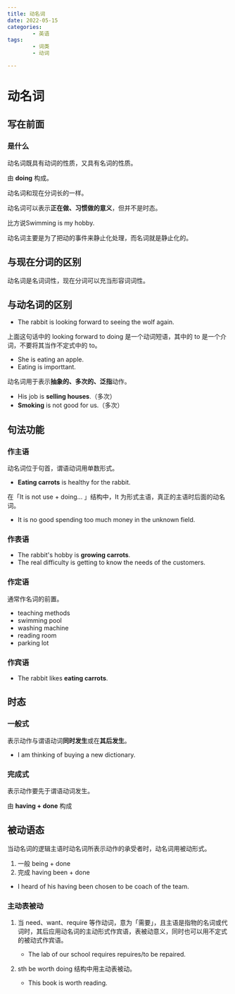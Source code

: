 ```yaml
---
title: 动名词
date: 2022-05-15
categories:
        - 英语
tags:
        - 词类
        - 动词

---
```


# 动名词

## 写在前面

### 是什么

动名词既具有动词的性质，又具有名词的性质。

由 **doing** 构成。

动名词和现在分词长的一样。

动名词可以表示**正在做、习惯做的意义**，但并不是时态。

比方说Swimming is my hobby.

动名词主要是为了把动的事件来静止化处理，而名词就是静止化的。

## 与现在分词的区别

动名词是名词词性，现在分词可以充当形容词词性。

## 与动名词的区别

- The rabbit is looking forward to seeing the wolf again.

上面这句话中的 looking forward to doing 是一个动词短语，其中的 to 是一个介词，不要将其当作不定式中的 to。

- She is eating an apple.
- Eating is importtant.

动名词用于表示**抽象的、多次的、泛指**动作。

- His job is **selling houses**.（多次）
- **Smoking** is not good for us.（多次）

## 句法功能

### 作主语

动名词位于句首，谓语动词用单数形式。

- **Eating  carrots** is healthy for the rabbit.

在「It is not use + doing... 」结构中，It 为形式主语，真正的主语时后面的动名词。

- It is no good spending too much money in the unknown field.

### 作表语

- The rabbit's hobby is **growing carrots**.
- The real difficulty is getting to know the needs of the customers.

### 作定语

通常作名词的前置。

- teaching methods
- swimming pool
- washing machine
- reading room
- parking lot

### 作宾语

- The rabbit likes **eating carrots**.

## 时态

### 一般式

表示动作与谓语动词**同时发生**或在**其后发生**。

- I am thinking of buying a new dictionary.

### 完成式

表示动作要先于谓语动词发生。

由 **having + done** 构成

## 被动语态

当动名词的逻辑主语时动名词所表示动作的承受者时，动名词用被动形式。

1. 一般 being + done
2. 完成 having been + done

-  I heard of his having been chosen to be coach of the team.

### 主动表被动

1. 当 need、want、require 等作动词，意为「需要」，且主语是指物的名词或代词时，其后应用动名词的主动形式作宾语，表被动意义，同时也可以用不定式的被动式作宾语。
   - The lab of our school requires repuires/to be repaired.

2. sth be worth doing 结构中用主动表被动。
   - This book is worth reading.
